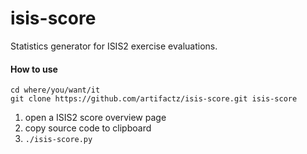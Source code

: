 isis-score
==========

Statistics generator for ISIS2 exercise evaluations.

#### How to use
```
cd where/you/want/it
git clone https://github.com/artifactz/isis-score.git isis-score
```

1. open a ISIS2 score overview page
2. copy source code to clipboard
3. `./isis-score.py`

